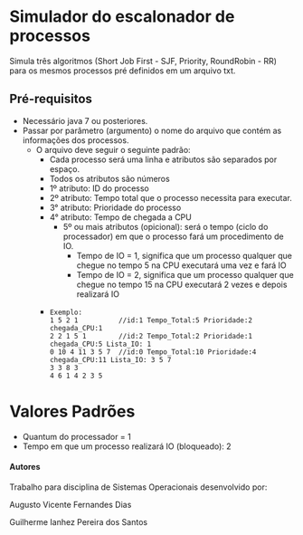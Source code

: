 # Simulador do escalonador de processos
Simula três algoritmos (Short Job First - SJF, Priority, RoundRobin - RR) para os mesmos processos pré definidos em um arquivo txt. 
## Pré-requisitos

* Necessário java 7 ou posteriores.
* Passar por parâmetro (argumento) o nome do arquivo que contém as informações dos processos.
  * O arquivo deve seguir o seguinte padrão:
    * Cada processo será uma linha e atributos são separados por espaço.
    * Todos os atributos são números
    * 1º atributo: ID do processo
    * 2º atributo: Tempo total que o processo necessita para executar.
    * 3° atributo: Prioridade do processo
    * 4° atributo: Tempo de chegada a CPU
      * 5º ou mais atributos (opicional): será o tempo (ciclo do processador) em que o processo fará um procedimento de IO.
        * Tempo de IO = 1, significa que um processo qualquer que chegue no tempo 5 na CPU executará uma vez e fará IO
        * Tempo de IO = 2, significa que um processo qualquer que chegue no tempo 15 na CPU executará 2 vezes e depois realizará IO
    * ```
      Exemplo:
      1 5 2 1          //id:1 Tempo_Total:5 Prioridade:2 chegada_CPU:1
      2 2 1 5 1        //id:2 Tempo_Total:2 Prioridade:1 chegada_CPU:5 Lista_IO: 1 
      0 10 4 11 3 5 7  //id:0 Tempo_Total:10 Prioridade:4 chegada_CPU:11 Lista_IO: 3 5 7 
      3 3 8 3
      4 6 1 4 2 3 5
      ```
    

# Valores Padrões
* Quantum do processador = 1
* Tempo em que um processo realizará IO (bloqueado): 2

#### Autores
Trabalho para disciplina de Sistemas Operacionais desenvolvido por:

Augusto Vicente Fernandes Dias

Guilherme Ianhez Pereira dos Santos
